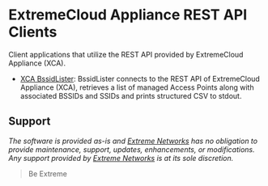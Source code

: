 # ExtremeCloud Appliance REST API Clients

Client applications that utilize the REST API provided by ExtremeCloud Appliance (XCA).

* [XCA BssidLister](BssidLister/README.md): BssidLister connects to the REST API of ExtremeCloud Appliance (XCA), retrieves a list of managed Access Points along with associated BSSIDs and SSIDs and prints structured CSV to stdout.

## Support

_The software is provided as-is and [Extreme Networks](http://www.extremenetworks.com/) has no obligation to provide maintenance, support, updates, enhancements, or modifications. Any support provided by [Extreme Networks](http://www.extremenetworks.com/) is at its sole discretion._

>Be Extreme
